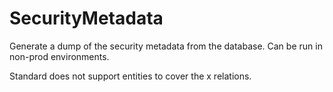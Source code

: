 # SecurityMetadata
Generate a dump of the security metadata from the database. Can be run in non-prod environments.

Standard does not support entities to cover the x relations.
